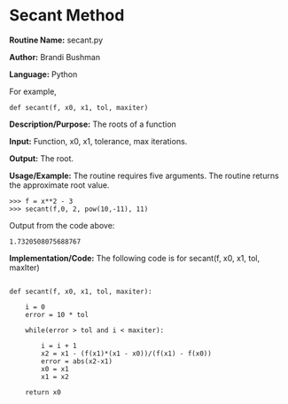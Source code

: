 
# Secant Method

**Routine Name:** secant.py
 
**Author:** Brandi Bushman
 
**Language:** Python 

For example,

    def secant(f, x0, x1, tol, maxiter)

**Description/Purpose:** The roots of a function

**Input:** Function, x0, x1, tolerance, max iterations. 


**Output:** The root. 

**Usage/Example:** The routine requires five arguments. The routine returns the approximate root value.

~~~
>>> f = x**2 - 3
>>> secant(f,0, 2, pow(10,-11), 11)
~~~
Output from the code above:

~~~
1.7320508075688767 
~~~

**Implementation/Code:** The following code is for secant(f, x0, x1, tol, maxIter)

~~~

def secant(f, x0, x1, tol, maxiter):

    i = 0
    error = 10 * tol

    while(error > tol and i < maxiter):

        i = i + 1
        x2 = x1 - (f(x1)*(x1 - x0))/(f(x1) - f(x0))
        error = abs(x2-x1)
        x0 = x1
        x1 = x2

    return x0
~~~
